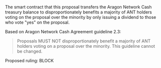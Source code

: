 The smart contract that this proposal transfers the Aragon Network Cash treasury balance to disproportionately benefits a majority of ANT holders voting on the proposal over the minority by only issuing a dividend to those who vote "yes" on the proposal.

Based on Aragon Network Cash Agreement guideline 2.3:

> Proposals MUST NOT disproportionately benefit a majority of ANT holders voting on a proposal over the minority. This guideline cannot be changed.

Proposed ruling: BLOCK
